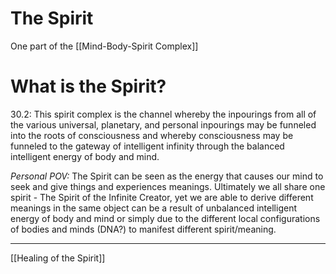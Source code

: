 # The Spirit
One part of the [[Mind-Body-Spirit Complex]]
# What is the Spirit?
30.2: This spirit complex is the channel whereby the inpourings from all of the various universal, planetary, and personal inpourings may be funneled into the roots of consciousness and whereby consciousness may be funneled to the gateway of intelligent infinity through the balanced intelligent energy of body and mind.

*Personal POV:* The Spirit can be seen as the energy that causes our mind to seek and give things and experiences meanings. Ultimately we all share one spirit - The Spirit of the Infinite Creator, yet we are able to derive different meanings in the same object can be a result of unbalanced intelligent energy of body and mind or simply due to the different local configurations of bodies and minds (DNA?) to manifest different spirit/meaning. 

---

[[Healing of the Spirit]]